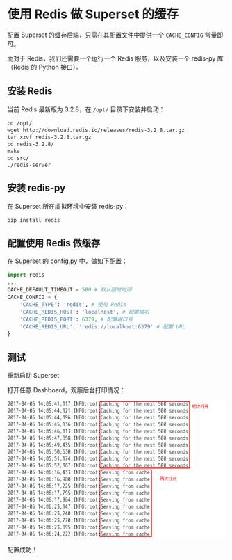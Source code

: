 # 使用 Redis 做 Superset 的缓存

配置 Superset 的缓存后端，只需在其配置文件中提供一个 `CACHE_CONFIG` 常量即可。

而对于 Redis，我们还需要一个运行一个 Redis 服务，以及安装一个 redis-py 库（Redis 的 Python 接口）。



## 安装 Redis

当前 Redis 最新版为 3.2.8，在 `/opt/` 目录下安装并启动：

```
cd /opt/
wget http://download.redis.io/releases/redis-3.2.8.tar.gz
tar xzvf redis-3.2.8.tar.gz
cd redis-3.2.8/
make
cd src/
./redis-server
```



## 安装 redis-py

在 Superset 所在虚拟环境中安装 redis-py：

```
pip install redis
```



## 配置使用 Redis 做缓存

在 Superset 的 config.py 中，做如下配置：

```python
import redis
...
CACHE_DEFAULT_TIMEOUT = 500 # 默认超时时间
CACHE_CONFIG = {
    'CACHE_TYPE': 'redis', # 使用 Redis
    'CACHE_REDIS_HOST': 'localhost', # 配置域名
    'CACHE_REDIS_PORT': 6379, # 配置端口号
    'CACHE_REDIS_URL': 'redis://localhost:6379' # 配置 URL
}
```



## 测试

重新启动 Superset

打开任意 Dashboard，观察后台打印情况：

![](\assets\picture\Superset\cache_redis.png)

配置成功！
